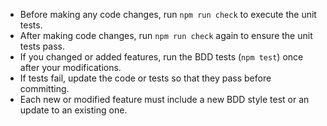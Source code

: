 - Before making any code changes, run `npm run check` to execute the unit tests.
- After making code changes, run `npm run check` again to ensure the unit tests pass.
- If you changed or added features, run the BDD tests (`npm test`) once after your modifications.
- If tests fail, update the code or tests so that they pass before committing.
- Each new or modified feature must include a new BDD style test or an update to an existing one.
